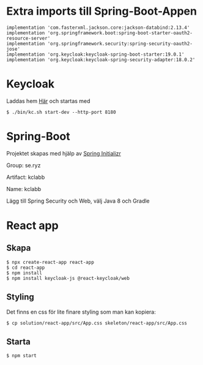 # Extra imports till Spring-Boot-Appen
````
implementation 'com.fasterxml.jackson.core:jackson-databind:2.13.4'
implementation 'org.springframework.boot:spring-boot-starter-oauth2-resource-server'
implementation 'org.springframework.security:spring-security-oauth2-jose'
implementation 'org.keycloak:keycloak-spring-boot-starter:19.0.1'
implementation 'org.keycloak:keycloak-spring-security-adapter:18.0.2'
````

# Keycloak
Laddas hem [Här](https://github.com/keycloak/keycloak/releases/download/19.0.3/keycloak-19.0.3.zip) och startas med
````
$ ./bin/kc.sh start-dev --http-port 8180
````
# Spring-Boot
Projektet skapas med hjälp av [Spring Initializr](https://start.spring.io)

Group: se.ryz

Artifact: kclabb

Name: kclabb

Lägg till Spring Security och Web, välj Java 8 och Gradle

# React app
## Skapa
````
$ npx create-react-app react-app
$ cd react-app
$ npm install
$ npm install keycloak-js @react-keycloak/web
````

## Styling
Det finns en css för lite finare styling som man kan kopiera:

`$ cp solution/react-app/src/App.css skeleton/react-app/src/App.css`

## Starta
````
$ npm start
````
